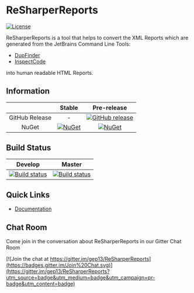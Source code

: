 # ReSharperReports

[![License](http://img.shields.io/:license-mit-blue.svg)](http://gep13.mit-license.org)

ReSharperReports is a tool that helps to convert the XML Reports which are generated from the JetBrains Command Line Tools:

- [DupFinder](https://confluence.jetbrains.com/display/NETCOM/Introducing+dupFinder)
- [InspectCode](https://confluence.jetbrains.com/display/NETCOM/Introducing+InspectCode)

into human readable HTML Reports.

## Information

||Stable|Pre-release|
|:--:|:--:|:--:|
|GitHub Release|-|[![GitHub release](https://img.shields.io/github/release/gep13/ReSharperReports.svg)](https://github.com/gep13/ReSharperReports/releases/latest)|
|NuGet|[![NuGet](https://img.shields.io/nuget/v/ReSharperReports.svg)](https://www.nuget.org/packages/ReSharperReports)|[![NuGet](https://img.shields.io/nuget/vpre/ReSharperReports.svg)](https://www.nuget.org/packages/ReSharperReports)|

## Build Status

|Develop|Master|
|:--:|:--:|
|[![Build status](https://ci.appveyor.com/api/projects/status/m4d9tag4iyps7238/branch/develop?svg=true)](https://ci.appveyor.com/project/GaryEwanPark/resharperreports/branch/develop)|[![Build status](https://ci.appveyor.com/api/projects/status/m4d9tag4iyps7238/branch/develop?svg=true)](https://ci.appveyor.com/project/GaryEwanPark/resharperreports/branch/master)|

## Quick Links

- [Documentation](http://gep13.github.io/ReSharperReports/)

## Chat Room

Come join in the conversation about ReSharperReports in our Gitter Chat Room

[![Join the chat at https://gitter.im/gep13/ReSharperReports](https://badges.gitter.im/Join%20Chat.svg)](https://gitter.im/gep13/ReSharperReports?utm_source=badge&utm_medium=badge&utm_campaign=pr-badge&utm_content=badge)
